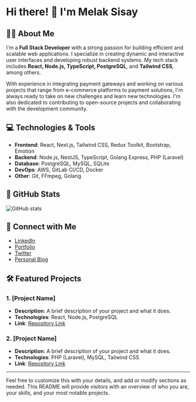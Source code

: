 # Hi there! 👋 I'm Melak Sisay

## 👨‍💻 About Me
I'm a **Full Stack Developer** with a strong passion for building efficient and scalable web applications. I specialize in creating dynamic and interactive user interfaces and developing robust backend systems. My tech stack includes **React, Node.js, TypeScript, PostgreSQL**, and **Tailwind CSS**, among others. 

With experience in integrating payment gateways and working on various projects that range from e-commerce platforms to payment solutions, I'm always ready to take on new challenges and learn new technologies. I'm also dedicated to contributing to open-source projects and collaborating with the development community.

## 💻 Technologies & Tools
- **Frontend**: React, Next.js, Tailwind CSS, Redux Toolkit, Bootstrap, Emotion
- **Backend**: Node.js, NestJS, TypeScript, Golang Express, PHP (Laravel)
- **Database**: PostgreSQL, MySQL, SQLite
- **DevOps**: AWS, GitLab CI/CD, Docker
- **Other**: Git, FFmpeg, Golang

## 🚀 GitHub Stats
![GitHub stats](https://github-readme-stats.vercel.app/api?username=your-username&show_icons=true&hide_title=true&hide_border=true&count_private=true&theme=radical)

## 🔗 Connect with Me
- [LinkedIn](https://www.linkedin.com/in/your-profile)
- [Portfolio](https://your-portfolio.com)
- [Twitter](https://twitter.com/your-handle)
- [Personal Blog](https://your-blog.com)

## 🛠️ Featured Projects
### 1. **[Project Name]**
- **Description**: A brief description of your project and what it does.
- **Technologies**: React, Node.js, PostgreSQL
- **Link**: [Repository Link](https://github.com/your-username/project-name)

### 2. **[Project Name]**
- **Description**: A brief description of your project and what it does.
- **Technologies**: PHP (Laravel), MySQL, Tailwind CSS
- **Link**: [Repository Link](https://github.com/your-username/project-name)

---

Feel free to customize this with your details, and add or modify sections as needed. This README will provide visitors with an overview of who you are, your skills, and your most notable projects.

<!--
**mel-ak/mel-ak** is a ✨ _special_ ✨ repository because its `README.md` (this file) appears on your GitHub profile.

Here are some ideas to get you started:

- 🔭 I’m currently working on ...
- 🌱 I’m currently learning ...
- 👯 I’m looking to collaborate on ...
- 🤔 I’m looking for help with ...
- 💬 Ask me about ...
- 📫 How to reach me: ...
- 😄 Pronouns: ...
- ⚡ Fun fact: ...
-->
